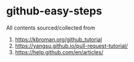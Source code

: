 # github-easy-steps

All contents sourced/collected from 

  1. https://kbroman.org/github_tutorial
  2. https://yangsu.github.io/pull-request-tutorial/
  3. https://help.github.com/en/articles/
